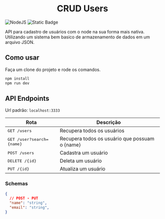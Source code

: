<h1 align="center">
  CRUD Users
</h1>

![NodeJS](https://img.shields.io/badge/node.js-6DA55F?style=for-the-badge&logo=node.js&logoColor=white)
![Static Badge](https://img.shields.io/badge/MIT-maker?style=for-the-badge&label=License&labelColor=%23303030&color=%23808080)

API para cadastro de usuários com o node na sua forma mais nativa. Utilizando um sistema bem basico de armazenamento de dados em um arquivo JSON.

## Como usar
Faça um clone do projeto e rode os comandos.
```bash
npm install
npm run dev
```

## API Endpoints
Url padrão: `localhost:3333`

|Rota  | Descrição |
|--|--|
| <kbd>GET /users</kbd> | Recupera todos os usuários  |
| <kbd>GET /user?search={name}</kbd> | Recupera todos os usuário que possuam o {name} |
| <kbd>POST /users</kbd> | Cadastra um usuário |
| <kbd>DELETE /{id}</kbd> | Deleta um usuário |
| <kbd>PUT /{id}</kbd> | Atualiza um usuário |

### Schemas
```json
{
  // POST - PUT
  "name": "string",
  "email": "string",
}
```
